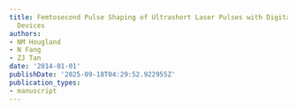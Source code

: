 ```yaml
---
title: Femtosecond Pulse Shaping of Ultrashort Laser Pulses with Digital Micromirror
  Devices
authors:
- NM Hougland
- N Fang
- ZJ Tan
date: '2014-01-01'
publishDate: '2025-09-18T04:29:52.922955Z'
publication_types:
- manuscript
---
```

